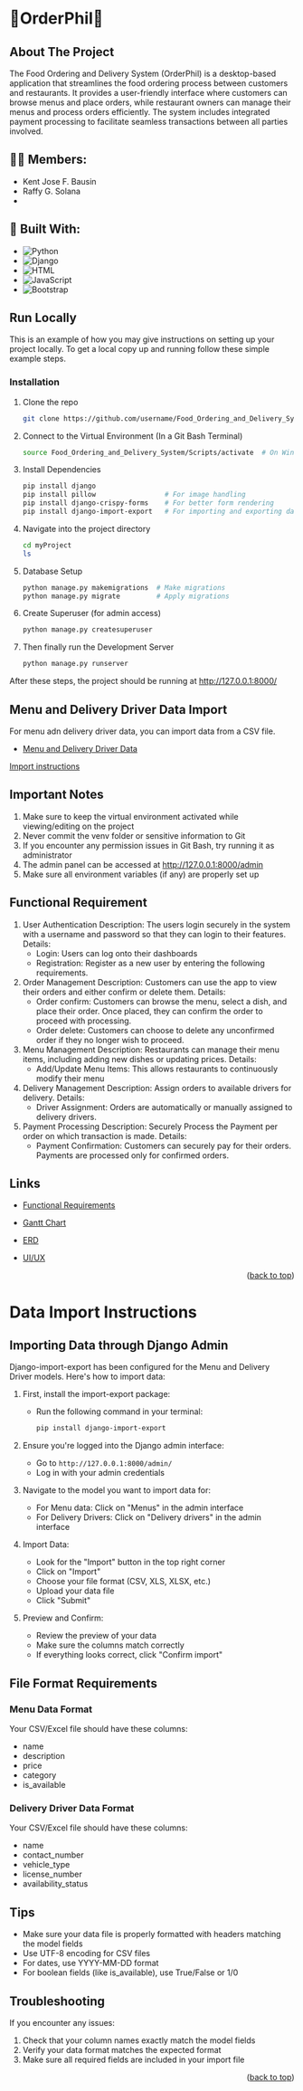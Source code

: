 <a id="readme-top"></a>
# 🚚OrderPhil🚚

## About The Project

The Food Ordering and Delivery System (OrderPhil) is a desktop-based application that streamlines the food ordering process between customers and restaurants. It provides a user-friendly interface where customers can browse menus and place orders, while restaurant owners can manage their menus and process orders efficiently. The system includes integrated payment processing to facilitate seamless transactions between all parties involved.


## 🙋‍♂️ Members:
- Kent Jose F. Bausin
- Raffy G. Solana
- 

## 🔨 Built With:

- ![Python](https://img.shields.io/badge/Python-3776AB?style=for-the-badge&logo=python&logoColor=white)
- ![Django](https://img.shields.io/badge/Django-092E20?style=for-the-badge&logo=django&logoColor=white)
- ![HTML](https://img.shields.io/badge/HTML5-E34F26?style=for-the-badge&logo=html5&logoColor=white)
- ![JavaScript](https://img.shields.io/badge/JavaScript-F7DF1E?style=for-the-badge&logo=javascript&logoColor=black)
- ![Bootstrap](https://img.shields.io/badge/Bootstrap-7952B3?style=for-the-badge&logo=bootstrap&logoColor=white)


## Run Locally

This is an example of how you may give instructions on setting up your project locally.
To get a local copy up and running follow these simple example steps.


### Installation

1. Clone the repo
   ```sh
   git clone https://github.com/username/Food_Ordering_and_Delivery_System.git
   ```
2. Connect to the Virtual Environment (In a Git Bash Terminal)
   ```sh
   source Food_Ordering_and_Delivery_System/Scripts/activate  # On Windows using Git Bash
   ```
3. Install Dependencies
   ```sh
   pip install django
   pip install pillow                 # For image handling
   pip install django-crispy-forms    # For better form rendering
   pip install django-import-export   # For importing and exporting data
   ```
4. Navigate into the project directory
   ```sh
   cd myProject
   ls
   ```
5. Database Setup
   ```sh
   python manage.py makemigrations  # Make migrations
   python manage.py migrate         # Apply migrations
   ```
6. Create Superuser (for admin access)
    ```sh
    python manage.py createsuperuser
    ```
7. Then finally run the Development Server
   ```sh
   python manage.py runserver
   ```

After these steps, the project should be running at http://127.0.0.1:8000/


## Menu and Delivery Driver Data Import
For menu adn delivery driver data, you can import data from a CSV file.

- [Menu and Delivery Driver Data](https://drive.google.com/drive/folders/1161id5fbNPu5V76_lxQjw63xAlA12bRP?usp=sharing)

<p align="left"><a href="#Import-instructions">Import instructions</a></p>


## Important Notes

1. Make sure to keep the virtual environment activated while viewing/editing on the project
2. Never commit the venv folder or sensitive information to Git
3. If you encounter any permission issues in Git Bash, try running it as administrator
4. The admin panel can be accessed at http://127.0.0.1:8000/admin
5. Make sure all environment variables (if any) are properly set up


## Functional Requirement
1. User Authentication
   Description: The users login securely in the system with a username and password so that they can login to their features.
    Details:
     - Login: Users can log onto their dashboards
     - Registration: Register as a new user by entering the following requirements.
2. Order Management
   Description: Customers can use the app to view their orders and either confirm or delete them.
    Details:
     - Order confirm: Customers can browse the menu, select a dish, and place their order. Once placed, they can confirm the order to proceed with processing.
     - Order delete: Customers can choose to delete any unconfirmed order if they no longer wish to proceed.
3. Menu Management
   Description: Restaurants can manage their menu items, including adding new dishes or updating prices.
    Details:
     - Add/Update Menu Items: This allows restaurants to continuously modify their menu
4. Delivery Management
   Description: Assign orders to available drivers for delivery.
    Details:
     - Driver Assignment: Orders are automatically or manually assigned to delivery drivers.
5. Payment Processing
   Description: Securely Process the Payment per order on which transaction is made.
    Details:
     - Payment Confirmation: Customers can securely pay for their orders. Payments are processed only for confirmed orders.


## Links

- [Functional Requirements](https://docs.google.com/document/d/1AthXtmaQ210Vcrmn-cGbGaN4lR0AdVr9Q6gzLmvgpcw/edit?usp=sharing)

- [Gantt Chart](https://docs.google.com/spreadsheets/d/1r2Hc3QVcvjZk1iXVlI7qCWuh4ZX_0FhKnk6CzMDfyCk/edit?usp=sharing)

- [ERD](https://www.figma.com/design/EFj5iOjeI0E1B9Je8P52yf/Entity-Relationship-Diagram?node-id=0-1&t=9zG1u1OBo282v0Y8-1)

- [UI/UX](https://www.figma.com/design/6vOxothoYyj1EuZEdI4g2O/Untitled?node-id=0-1&node-type=canvas&t=osrTp2l0xntU8vgo-0)

<p align="right">(<a href="#readme-top">back to top</a>)</p>



<a id="Import-instructions"></a>
# Data Import Instructions

## Importing Data through Django Admin

Django-import-export has been configured for the Menu and Delivery Driver models. Here's how to import data:

1. First, install the import-export package:
   - Run the following command in your terminal:
     ```bash
     pip install django-import-export
     ```

2. Ensure you're logged into the Django admin interface:
   - Go to `http://127.0.0.1:8000/admin/`
   - Log in with your admin credentials

3. Navigate to the model you want to import data for:
   - For Menu data: Click on "Menus" in the admin interface
   - For Delivery Drivers: Click on "Delivery drivers" in the admin interface

4. Import Data:
   - Look for the "Import" button in the top right corner
   - Click on "Import"
   - Choose your file format (CSV, XLS, XLSX, etc.)
   - Upload your data file
   - Click "Submit"

5. Preview and Confirm:
   - Review the preview of your data
   - Make sure the columns match correctly
   - If everything looks correct, click "Confirm import"


## File Format Requirements

### Menu Data Format
Your CSV/Excel file should have these columns:
- name
- description
- price
- category
- is_available

### Delivery Driver Data Format
Your CSV/Excel file should have these columns:
- name
- contact_number
- vehicle_type
- license_number
- availability_status

## Tips
- Make sure your data file is properly formatted with headers matching the model fields
- Use UTF-8 encoding for CSV files
- For dates, use YYYY-MM-DD format
- For boolean fields (like is_available), use True/False or 1/0

## Troubleshooting
If you encounter any issues:
1. Check that your column names exactly match the model fields
2. Verify your data format matches the expected format
3. Make sure all required fields are included in your import file

<p align="right">(<a href="#readme-top">back to top</a>)</p>
